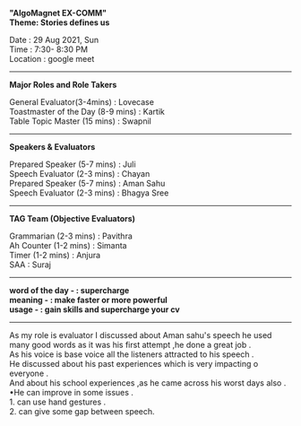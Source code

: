 **"AlgoMagnet  EX-COMM"**                                        
**Theme: Stories defines us**                            

Date	   :  29 Aug 2021, Sun                                         
Time	   :  7:30- 8:30 PM                                 
Location	: google meet     

----------------------------------------------------------------------------------------------------------
**Major Roles and Role Takers**                 

General Evaluator(3-4mins)	              :        Lovecase                          
Toastmaster of the Day (8-9 mins)	        :         Kartik                     
Table Topic Master (15 mins)	            :         Swapnil                  

--------------------------------------------------------------------------------------------------------      

**Speakers & Evaluators**   

Prepared Speaker (5-7 mins)               :        	Juli                     
Speech Evaluator (2-3 mins)               :        	Chayan             
Prepared Speaker (5-7 mins)               :        	Aman Sahu            
Speech Evaluator (2-3 mins)	              :         Bhagya Sree    

---------------------------------------------------------------------------------------------------------    

**TAG Team (Objective Evaluators)**               

Grammarian (2-3 mins)                       :      	Pavithra               
Ah Counter (1-2 mins)                       :      	Simanta                     
Timer (1-2 mins)	                          :        Anjura                  
SAA                                         :  	     Suraj       

---------------------------------------------------------------------------------------------------------   
**word of the day -                           :  supercharge	                           
meaning -                                   :   make faster or more powerful	                
usage -                                     :   gain skills and supercharge your cv**                           


--------------------------------------------------------------------------------------------------------------
As my role is evaluator 
       I discussed about Aman sahu's speech he used many good words as it was his first attempt ,he done a great job .                 
       As his voice is base voice all the listeners attracted to his speech .             
       He discussed about his past experiences which is very impacting o everyone .           
       And about his school experiences ,as he came across his worst days also .           
       •He can improve in some issues .         
       1. can use hand gestures .               
       2. can give some gap between speech.                                  


